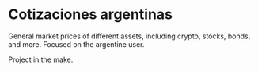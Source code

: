 # Cotizaciones argentinas
General market prices of different assets, including crypto, stocks, bonds, and more. Focused on the argentine user.

Project in the make.
